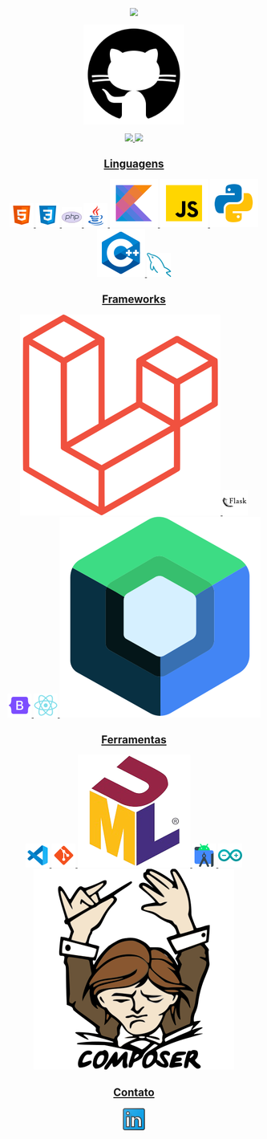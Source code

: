 <!-- Olá mensagem de apresentação com animação -->
<p align="center">
  <img src="https://readme-typing-svg.herokuapp.com/?lines=Seja+bem-vindo;Meu+nome+é;Joao+Pedro+Silva+de+Oliveira&center=true&width=380&height=45">
</p>


<!-- Foto -->
<p align="center">
  <img src="github-500.png" alt="Foto do Joao Pedro" height="200"/>
</p>

<div align="center">
  <a href="https://github.com/joaop0102">
  <img height="180em" src="https://github-readme-stats.vercel.app/api?username=joaop0102&show_icons=true&theme=dark&include_all_commits=true&count_private=true"/>
  <img height="180em" src="https://github-readme-stats.vercel.app/api/top-langs/?username=joaop0102&layout=compact&langs_count=7&theme=dark"/>
</div>
                                          
        
<!-- Ícones de linguagens -->
<h2 align="center">Linguagens</h2>
<p align="center">
  <img src="icons/html5.png"/> 
  <img src="icons/css3.png"/>
  <img src="icons/php.png"/> 
  <img src="icons/java.png"/>
  <img src="kotlin.png"/>
  <img src="javascript.png"/>
  <img src="python.png"/>
  <img src="c.png"/>
  <img src="icons/mysql.png"/>
</p>

<h2 align="center">Frameworks</h2>
<p align="center">
  <img src="icons/laravel.png"/>
  <img src="icons/flask.png">
  <img src="icons/bootstrap.png">
  <img src="icons/reactjs.png">
  <img src="icons/jetpackcompose.png">
</p>

<h2 align="center">Ferramentas</h2>
<p align="center">
  <img src="icons/vs-code.png"/>
  <img src="icons/git.png"/>
  <img src="icons/uml.png"/>
  <img src="icons/android-studio.png"/>
  <img src="icons/arduino-ide.png"/>
  <img src="icons/composer.png"/>
</p>
     
<div> 
  <h2 align="center">Contato</h2>
  <p align="center">
  <a href="https://www.linkedin.com/in/jo%C3%A3o-pedro-s-172b69274/" target="_blank"><img src="icons/img-linkedin.png"></a>
  </p>
</div>